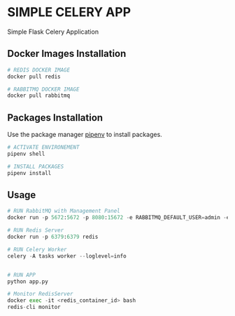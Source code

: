 # SIMPLE CELERY APP

Simple Flask Celery Application

## Docker Images Installation

```bash
# REDIS DOCKER IMAGE
docker pull redis

# RABBITMQ DOCKER IMAGE
docker pull rabbitmq
```

## Packages Installation

Use the package manager [pipenv](https://pypi.org/project/pipenv/) to install packages.

```bash
# ACTIVATE ENVIRONEMENT
pipenv shell

# INSTALL PACKAGES
pipenv install
```


## Usage

```python
# RUN RabbitMQ with Management Panel
docker run -p 5672:5672 -p 8080:15672 -e RABBITMQ_DEFAULT_USER=admin -e RABBITMQ_DEFAULT_PASS=pass rabbitmq:3-management

# RUN Redis Server 
docker run -p 6379:6379 redis

# RUN Celery Worker
celery -A tasks worker --loglevel=info


# RUN APP
python app.py

# Monitor RedisServer
docker exec -it <redis_container_id> bash
redis-cli monitor

```